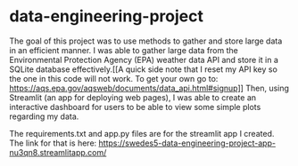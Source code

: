 # data-engineering-project
The goal of this project was to use methods to gather and store large data in an efficient manner.  I was able to gather large data from the Environmental Protection Agency (EPA) weather data API and store it in a SQLite database effectively.[[A quick side note that I reset my API key so the one in this code will not work. To get your own go to: https://aqs.epa.gov/aqsweb/documents/data_api.html#signup]]  Then, using Streamlit (an app for deploying web pages),  I was able to create an interactive dashboard for users to be able to view some simple plots regarding my data.

The requirements.txt and app.py files are for the streamlit app I created.  The link for that is here: https://swedes5-data-engineering-project-app-nu3qn8.streamlitapp.com/
